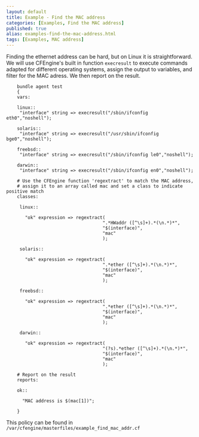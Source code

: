 ```yaml
---
layout: default
title: Example - Find the MAC address
categories: [Examples, Find the MAC address]
published: true
alias: examples-find-the-mac-address.html
tags: [Examples, MAC address]
---
```


Finding the ethernet address can be hard, but on Linux it is straightforward. We will use CFEngine's built in function `execresult` to execute  commands adapted for different operating systems, assign the output to variables, and filter for the MAC adress. We then report on the result.

```cf3
    bundle agent test
    {
    vars:

    linux::
     "interface" string => execresult("/sbin/ifconfig eth0","noshell");

    solaris::
     "interface" string => execresult("/usr/sbin/ifconfig bge0","noshell");

    freebsd::
     "interface" string => execresult("/sbin/ifconfig le0","noshell");

    darwin::
     "interface" string => execresult("/sbin/ifconfig en0","noshell");

    # Use the CFEngine function 'regextract' to match the MAC address,
    # assign it to an array called mac and set a class to indicate positive match
    classes:

     linux::

       "ok" expression => regextract(
                                    ".*HWaddr ([^\s]+).*(\n.*)*",
                                    "$(interface)",
                                    "mac"
                                    );

     solaris::

       "ok" expression => regextract(
                                    ".*ether ([^\s]+).*(\n.*)*",
                                    "$(interface)",
                                    "mac"
                                    );

     freebsd::

       "ok" expression => regextract(
                                    ".*ether ([^\s]+).*(\n.*)*",
                                    "$(interface)",
                                    "mac"
                                    );

     darwin::

       "ok" expression => regextract(
                                    "(?s).*ether ([^\s]+).*(\n.*)*",
                                    "$(interface)",
                                    "mac"
                                    );

    # Report on the result
    reports:

    ok::

      "MAC address is $(mac[1])";

    }
```

This policy can be found in `/var/cfengine/masterfiles/example_find_mac_addr.cf`
